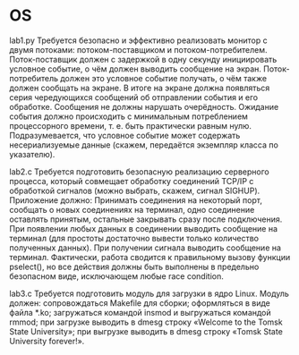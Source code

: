 # OS

lab1.py
Требуется безопасно и эффективно реализовать монитор с двумя потоками: потоком-поставщиком и потоком-потребителем. Поток-поставщик должен с задержкой в одну секунду инициировать условное событие, о чём должен выводить сообщение на экран. Поток-потребитель должен это условное событие получать, о чём также должен сообщать на экране. В итоге на экране должна появляться серия чередующихся сообщений об отправлении события и его обработке. Сообщения не должны нарушать очерёдность. Ожидание события должно происходить с минимальным потреблением процессорного времени, т. е. быть практически равным нулю. Подразумевается, что условное событие может содержать несериализуемые данные (скажем, передаётся экземпляр класса по указателю).

lab2.c
Требуется подготовить безопасную реализацию серверного процесса, который совмещает обработку соединений TCP/IP с обработкой сигналов (можно выбрать, скажем, сигнал SIGHUP). Приложение должно:
Принимать соединения на некоторый порт, сообщать о новых соединениях на терминал, одно соединение оставлять принятым, остальные закрывать сразу после подключения.
При появлении любых данных в соединении выводить сообщение на терминал (для простоты достаточно вывести только количество полученных данных).
При получении сигнала выводить сообщение на терминал. Фактически, работа сводится к правильному вызову функции pselect(), но все действия должны быть выполнены в предельно безопасном виде, исключающем любые race condition.

lab3.c 
Требуется подготовить модуль для загрузки в ядро Linux. Модуль должен:
  сопровождаться Makefile для сборки;
  оформляться в виде файла *.ko;
  загружаться командой insmod и выгружаться командой rmmod;
  при загрузке выводить в dmesg строку «Welcome to the Tomsk State University»;
  при выгрузке выводить в dmesg строку «Tomsk State University forever!».
